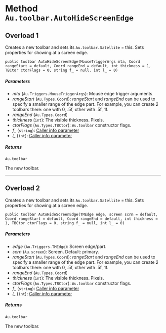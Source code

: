 # Method `Au.toolbar.AutoHideScreenEdge`

## Overload 1

Creates a new toolbar and sets its `Au.toolbar.Satellite` = this. Sets properties for showing at a screen edge.

```
public toolbar AutoHideScreenEdge(MouseTriggerArgs mta, Coord rangeStart = default, Coord rangeEnd = default, int thickness = 1, TBCtor ctorFlags = 0, string f_ = null, int l_ = 0)
```

##### Parameters

- *mta*  (`Au.Triggers.MouseTriggerArgs`):
    Mouse edge trigger arguments.
- *rangeStart*  (`Au.Types.Coord`):
    *rangeStart* and *rangeEnd* can be used to specify a smaller range of the edge part. For example, you can create 2 toolbars there: one with 0, .5f, other with .5f, 1f.
- *rangeEnd*  (`Au.Types.Coord`)
- *thickness*  (`int`):
    The visible thickness. Pixels.
- *ctorFlags*  (`Au.Types.TBCtor`):
    `Au.toolbar` constructor flags.
- *f_*  (`string`):
    [Caller info parameter](../articles/Caller%20info%20parameter.html)
- *l_*  (`int`):
    [Caller info parameter](../articles/Caller%20info%20parameter.html)

##### Returns

`Au.toolbar`

The new toolbar.

* * *

## Overload 2

Creates a new toolbar and sets its `Au.toolbar.Satellite` = this. Sets properties for showing at a screen edge.

```
public toolbar AutoHideScreenEdge(TMEdge edge, screen scrn = default, Coord rangeStart = default, Coord rangeEnd = default, int thickness = 1, TBCtor ctorFlags = 0, string f_ = null, int l_ = 0)
```

##### Parameters

- *edge*  (`Au.Triggers.TMEdge`):
    Screen edge/part.
- *scrn*  (`Au.screen`):
    Screen. Default: primary.
- *rangeStart*  (`Au.Types.Coord`):
    *rangeStart* and *rangeEnd* can be used to specify a smaller range of the edge part. For example, you can create 2 toolbars there: one with 0, .5f, other with .5f, 1f.
- *rangeEnd*  (`Au.Types.Coord`)
- *thickness*  (`int`):
    The visible thickness. Pixels.
- *ctorFlags*  (`Au.Types.TBCtor`):
    `Au.toolbar` constructor flags.
- *f_*  (`string`):
    [Caller info parameter](../articles/Caller%20info%20parameter.html)
- *l_*  (`int`):
    [Caller info parameter](../articles/Caller%20info%20parameter.html)

##### Returns

`Au.toolbar`

The new toolbar.
